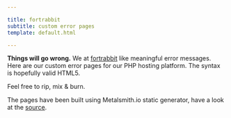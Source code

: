 ```yaml
---

title: fortrabbit
subtitle: custom error pages
template: default.html

---
```


**Things will go wrong.** We at [fortrabbit](https://fortrabbit.com) like meaningful error messages. Here are our custom error pages for our PHP hosting platform. The syntax is hopefully valid HTML5.

Feel free to rip, mix &amp; burn.

The pages have been built using Metalsmith.io static generator, have a look at the [source](https://github.com/fortrabbit/Custom-HTTP-Error-Pages/tree/master).

